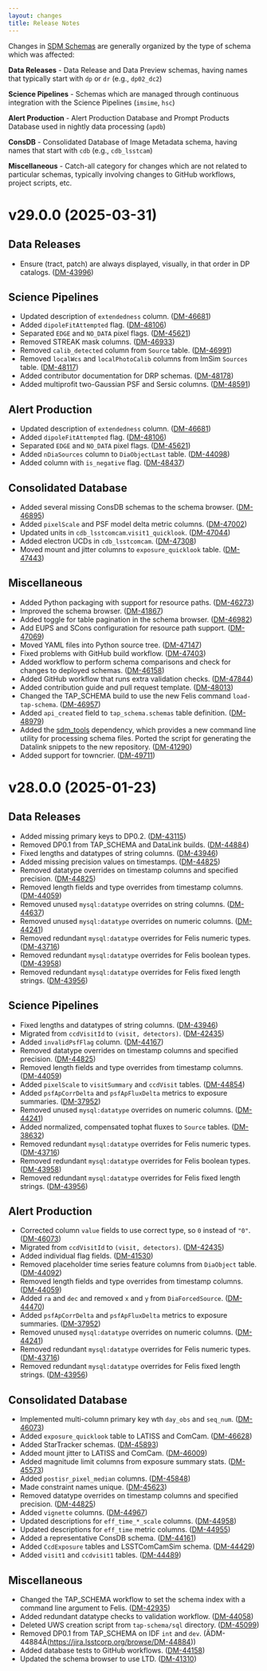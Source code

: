 ```yaml
---
layout: changes
title: Release Notes
---
```


Changes in [SDM Schemas](https://github.com/lsst/sdm_schemas) are generally organized by the type of schema which was affected:

**Data Releases** - Data Release and Data Preview schemas, having names that typically start with  `dp` or `dr` (e.g., `dp02_dc2`)

**Science Pipelines** - Schemas which are managed through continuous integration with the Science Pipelines (`imsime`, `hsc`)

**Alert Production** - Alert Production Database and Prompt Products Database used in nightly data processing (`apdb`)

**ConsDB** - Consolidated Database of Image Metadata schema, having names that start with `cdb` (e.g., `cdb_lsstcam`)

**Miscellaneous** - Catch-all category for changes which are not related to particular schemas, typically involving changes to GitHub workflows, project scripts, etc.

v29.0.0 (2025-03-31)
====================

<!--
Added changes by hand from:
git log v28.0.0.rc1..v29.0.0.rc1 --merges --pretty=format:"%h %s"
-->

Data Releases
-------------

- Ensure (tract, patch) are always displayed, visually, in that order in DP catalogs. ([DM-43996](https://jira.lsstcorp.org/browse/DM-43996))

Science Pipelines
-----------------

- Updated description of `extendedness` column. ([DM-46681](https://jira.lsstcorp.org/browse/DM-46681))
- Added `dipoleFitAttempted` flag. ([DM-48106](https://jira.lsstcorp.org/browse/DM-48106))
- Separated `EDGE` and `NO_DATA` pixel flags. ([DM-45621](https://jira.lsstcorp.org/browse/DM-45621))
- Removed STREAK mask columns. ([DM-46933](https://jira.lsstcorp.org/browse/DM-46933))
- Removed `calib_detected` column from `Source` table. ([DM-46991](https://jira.lsstcorp.org/browse/DM-46991))
- Removed `localWcs` and `localPhotoCalib` columns from ImSim `Sources` table. ([DM-48117](https://jira.lsstcorp.org/browse/DM-48117))
- Added contributor documentation for DRP schemas. ([DM-48178](https://jira.lsstcorp.org/browse/DM-48178))
- Added multiprofit two-Gaussian PSF and Sersic columns. ([DM-48591](https://jira.lsstcorp.org/browse/DM-48591))

Alert Production
----------------

- Updated description of `extendedness` column. ([DM-46681](https://jira.lsstcorp.org/browse/DM-46681))
- Added `dipoleFitAttempted` flag. ([DM-48106](https://jira.lsstcorp.org/browse/DM-48106))
- Separated `EDGE` and `NO_DATA` pixel flags. ([DM-45621](https://jira.lsstcorp.org/browse/DM-45621))
- Added `nDiaSources` column to `DiaObjectLast` table. ([DM-44098](https://jira.lsstcorp.org/browse/DM-44098))
- Added column with `is_negative` flag. ([DM-48437](https://jira.lsstcorp.org/browse/DM-48437))

Consolidated Database
---------------------

- Added several missing ConsDB schemas to the schema browser. ([DM-46895](https://jira.lsstcorp.org/browse/DM-46895))
- Added `pixelScale` and PSF model delta metric columns. ([DM-47002](https://jira.lsstcorp.org/browse/DM-47002))
- Updated units in `cdb_lsstcomcam`.`visit1_quicklook`. ([DM-47044](https://jira.lsstcorp.org/browse/DM-47044))
- Added electron UCDs in `cdb_lsstcomcam`. ([DM-47308](https://jira.lsstcorp.org/browse/DM-47308))
- Moved mount and jitter columns to `exposure_quicklook` table. ([DM-47443](https://jira.lsstcorp.org/browse/DM-47443))

Miscellaneous
-------------

- Added Python packaging with support for resource paths. ([DM-46273](https://jira.lsstcorp.org/browse/DM-46273))
- Improved the schema browser. ([DM-41867](https://jira.lsstcorp.org/browse/DM-41867))
- Added toggle for table pagination in the schema browser. ([DM-46982](https://jira.lsstcorp.org/browse/DM-46982))
- Add EUPS and SCons configuration for resource path support. ([DM-47069](https://jira.lsstcorp.org/browse/DM-47069))
- Moved YAML files into Python source tree. ([DM-47147](https://jira.lsstcorp.org/browse/DM-47147))
- Fixed problems with GitHub build workflow. ([DM-47403](https://jira.lsstcorp.org/browse/DM-47403))
- Added workflow to perform schema comparisons and check for changes to deployed schemas. ([DM-46158](https://jira.lsstcorp.org/browse/DM-46158))
- Added GitHub workflow that runs extra validation checks. ([DM-47844](https://jira.lsstcorp.org/browse/DM-47844))
- Added contribution guide and pull request template. ([DM-48013](https://jira.lsstcorp.org/browse/DM-48013))
- Changed the TAP_SCHEMA build to use the new Felis command `load-tap-schema`. ([DM-46957](https://jira.lsstcorp.org/browse/DM-46957))
- Added `api_created` field to `tap_schema.schemas` table definition. ([DM-48979](https://jira.lsstcorp.org/browse/DM-48979))
- Added the [sdm_tools](https://github.com/lsst/sdm_tools) dependency, which provides a new command line utility
  for processing schema files. Ported the script for generating the Datalink snippets to the new repository.
  ([DM-41290](https://jira.lsstcorp.org/browse/DM-41290))
- Added support for towncrier. ([DM-49711](https://jira.lsstcorp.org/browse/DM-49711))

v28.0.0 (2025-01-23)
====================

<!--
Added changes by hand from:
git log 27.0.0..28.0.0 --merges --pretty=format:"%h %s"
-->

Data Releases
-------------

- Added missing primary keys to DP0.2. ([DM-43115](https://jira.lsstcorp.org/browse/DM-43115))
- Removed DP0.1 from TAP_SCHEMA and DataLink builds. ([DM-44884](https://jira.lsstcorp.org/browse/DM-44884))
- Fixed lengths and datatypes of string columns. ([DM-43946](https://jira.lsstcorp.org/browse/DM-43946))
- Added missing precision values on timestamps. ([DM-44825](https://jira.lsstcorp.org/browse/DM-44825))
- Removed datatype overrides on timestamp columns and specified precision. ([DM-44825](https://jira.lsstcorp.org/browse/DM-44825))
- Removed length fields and type overrides from timestamp columns. ([DM-44059](https://jira.lsstcorp.org/browse/DM-44059))
- Removed unused `mysql:datatype` overrides on string columns. ([DM-44637](https://jira.lsstcorp.org/browse/DM-44637))
- Removed unused `mysql:datatype` overrides on numeric columns. ([DM-44241](https://jira.lsstcorp.org/browse/DM-44241))
- Removed redundant `mysql:datatype` overrides for Felis numeric types. ([DM-43716](https://jira.lsstcorp.org/browse/DM-43716))
- Removed redundant `mysql:datatype` overrides for Felis boolean types. ([DM-43958](https://jira.lsstcorp.org/browse/DM-43958))
- Removed redundant `mysql:datatype` overrides for Felis fixed length strings. ([DM-43956](https://jira.lsstcorp.org/browse/DM-43956))

Science Pipelines
-----------------

- Fixed lengths and datatypes of string columns. ([DM-43946](https://jira.lsstcorp.org/browse/DM-43946))
- Migrated from `ccdVisitId` to `(visit, detectors)`. ([DM-42435](https://jira.lsstcorp.org/browse/DM-42435))
- Added `invalidPsfFlag` column. ([DM-44167](https://jira.lsstcorp.org/browse/DM-44167))
- Removed datatype overrides on timestamp columns and specified precision. ([DM-44825](https://jira.lsstcorp.org/browse/DM-44825))
- Removed length fields and type overrides from timestamp columns. ([DM-44059](https://jira.lsstcorp.org/browse/DM-44059))
- Added `pixelScale` to `visitSummary` and `ccdVisit` tables. ([DM-44854](https://jira.lsstcorp.org/browse/DM-44854))
- Added `psfApCorrDelta` and `psfApFluxDelta` metrics to exposure summaries. ([DM-37952](https://jira.lsstcorp.org/browse/DM-37952))
- Removed unused `mysql:datatype` overrides on numeric columns. ([DM-44241](https://jira.lsstcorp.org/browse/DM-44241))
- Added normalized, compensated tophat fluxes to `Source` tables. ([DM-38632](https://jira.lsstcorp.org/browse/DM-38632))
- Removed redundant `mysql:datatype` overrides for Felis numeric types. ([DM-43716](https://jira.lsstcorp.org/browse/DM-43716))
- Removed redundant `mysql:datatype` overrides for Felis boolean types. ([DM-43958](https://jira.lsstcorp.org/browse/DM-43958))
- Removed redundant `mysql:datatype` overrides for Felis fixed length strings. ([DM-43956](https://jira.lsstcorp.org/browse/DM-43956))

Alert Production
----------------

- Corrected column `value` fields to use correct type, so `0` instead of `"0"`. ([DM-46073](https://jira.lsstcorp.org/browse/DM-43998))
- Migrated from `ccdVisitId` to `(visit, detectors)`. ([DM-42435](https://jira.lsstcorp.org/browse/DM-42435))
- Added individual flag fields. ([DM-41530](https://jira.lsstcorp.org/browse/DM-41530))
- Removed placeholder time series feature columns from `DiaObject` table. ([DM-44092](https://jira.lsstcorp.org/browse/DM-44092))
- Removed length fields and type overrides from timestamp columns. ([DM-44059](https://jira.lsstcorp.org/browse/DM-44059))
- Added `ra` and `dec` and removed `x` and `y` from `DiaForcedSource`. ([DM-44470](https://jira.lsstcorp.org/browse/DM-44470))
- Added `psfApCorrDelta` and `psfApFluxDelta` metrics to exposure summaries. ([DM-37952](https://jira.lsstcorp.org/browse/DM-37952))
- Removed unused `mysql:datatype` overrides on numeric columns. ([DM-44241](https://jira.lsstcorp.org/browse/DM-44241))
- Removed redundant `mysql:datatype` overrides for Felis numeric types. ([DM-43716](https://jira.lsstcorp.org/browse/DM-43716))
- Removed redundant `mysql:datatype` overrides for Felis fixed length strings. ([DM-43956](https://jira.lsstcorp.org/browse/DM-43956))

Consolidated Database
---------------------

- Implemented multi-column primary key wth `day_obs` and `seq_num`. ([DM-46073](https://jira.lsstcorp.org/browse/DM-46628))
- Added `exposure_quicklook` table to LATISS and ComCam. ([DM-46628](https://jira.lsstcorp.org/browse/DM-46628))
- Added StarTracker schemas. ([DM-45893](https://jira.lsstcorp.org/browse/DM-45893))
- Added mount jitter to LATISS and ComCam. ([DM-46009](https://jira.lsstcorp.org/browse/DM-46009))
- Added magnitude limit columns from exposure summary stats. ([DM-45573](https://jira.lsstcorp.org/browse/DM-45573))
- Added `postisr_pixel_median` columns. ([DM-45848](https://jira.lsstcorp.org/browse/DM-45848))
- Made constraint names unique. ([DM-45623](https://jira.lsstcorp.org/browse/DM-45623))
- Removed datatype overrides on timestamp columns and specified precision. ([DM-44825](https://jira.lsstcorp.org/browse/DM-44825))
- Added `vignette` columns. ([DM-44967](https://jira.lsstcorp.org/browse/DM-44967))
- Updated descriptions for `eff_time_*_scale` columns. ([DM-44958](https://jira.lsstcorp.org/browse/DM-44958))
- Updated descriptions for `eff_time` metric columns. ([DM-44955](https://jira.lsstcorp.org/browse/DM-44955))
- Added a representative ConsDB schema. ([DM-44161](https://jira.lsstcorp.org/browse/DM-44161))
- Added `CcdExposure` tables and LSSTComCamSim schema. ([DM-44429](https://jira.lsstcorp.org/browse/DM-44429))
- Added `visit1` and `ccdvisit1` tables. ([DM-44489](https://jira.lsstcorp.org/browse/DM-44489))

Miscellaneous
-------------

- Changed the TAP_SCHEMA workflow to set the schema index with a command line argument to Felis.
  ([DM-42935](https://jira.lsstcorp.org/browse/DM-42935))
- Added redundant datatype checks to validation workflow. ([DM-44058](https://jira.lsstcorp.org/browse/DM-44058))
- Deleted UWS creation script from `tap-schema/sql` directory. ([DM-45099](https://jira.lsstcorp.org/browse/DM-45099))
- Removed DP0.1 from TAP_SCHEMA on IDF `int` and `dev`. (ÄDM-44884Å(https://jira.lsstcorp.org/browse/DM-44884))
- Added database tests to GitHub workflows. ([DM-44158](https://jira.lsstcorp.org/browse/DM-44158))
- Updated the schema browser to use LTD. ([DM-41310](https://jira.lsstcorp.org/browse/DM-41310))
